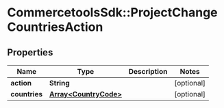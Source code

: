 # CommercetoolsSdk::ProjectChangeCountriesAction

## Properties
Name | Type | Description | Notes
------------ | ------------- | ------------- | -------------
**action** | **String** |  | [optional] 
**countries** | [**Array&lt;CountryCode&gt;**](CountryCode.md) |  | [optional] 

